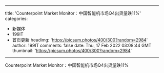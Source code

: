 
---
title: 'Counterpoint Market Monitor：中国智能机市场Q4出货量跌11%'
categories: 
 - 新媒体
 - 199IT
 - 首页更新
headimg: 'https://picsum.photos/400/300?random=2984'
author: 199IT
comments: false
date: Thu, 17 Feb 2022 03:08:44 GMT
thumbnail: 'https://picsum.photos/400/300?random=2984'
---

<div>   
Counterpoint Market Monitor：中国智能机市场Q4出货量跌11%  
</div>
            